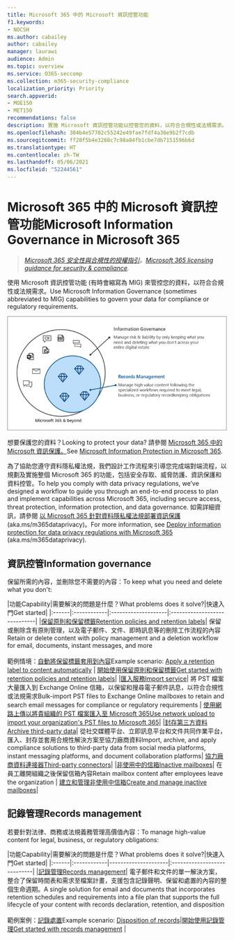 ```yaml
---
title: Microsoft 365 中的 Microsoft 資訊控管功能
f1.keywords:
- NOCSH
ms.author: cabailey
author: cabailey
manager: laurawi
audience: Admin
ms.topic: overview
ms.service: O365-seccomp
ms.collection: m365-security-compliance
localization_priority: Priority
search.appverid:
- MOE150
- MET150
recommendations: false
description: 實施 Microsoft 資訊控管功能以控管您的資料，以符合合規性或法規需求。
ms.openlocfilehash: 304b4e57702c55242e49fae7fdf4a36e9b2f7cdb
ms.sourcegitcommit: ff20f5b4e3268c7c98a84fb1cbe7db7151596b6d
ms.translationtype: HT
ms.contentlocale: zh-TW
ms.lasthandoff: 05/06/2021
ms.locfileid: "52244561"
---
```

# <a name="microsoft-information-governance-in-microsoft-365"></a><span data-ttu-id="d7655-103">Microsoft 365 中的 Microsoft 資訊控管功能</span><span class="sxs-lookup"><span data-stu-id="d7655-103">Microsoft Information Governance in Microsoft 365</span></span>

><span data-ttu-id="d7655-104">*[Microsoft 365 安全性與合規性的授權指引](/office365/servicedescriptions/microsoft-365-service-descriptions/microsoft-365-tenantlevel-services-licensing-guidance/microsoft-365-security-compliance-licensing-guidance)。*</span><span class="sxs-lookup"><span data-stu-id="d7655-104">*[Microsoft 365 licensing guidance for security & compliance](/office365/servicedescriptions/microsoft-365-service-descriptions/microsoft-365-tenantlevel-services-licensing-guidance/microsoft-365-security-compliance-licensing-guidance).*</span></span>

<span data-ttu-id="d7655-105">使用 Microsoft 資訊控管功能 (有時會縮寫為 MIG) 來管控您的資料，以符合合規性或法規需求。</span><span class="sxs-lookup"><span data-stu-id="d7655-105">Use Microsoft Information Governance (sometimes abbreviated to MIG) capabilities to govern your data for compliance or regulatory requirements.</span></span>

![管控您的資料 - 資訊管控與記錄管理](../media/information-governance-records-management.png)

<span data-ttu-id="d7655-107">想要保護您的資料？</span><span class="sxs-lookup"><span data-stu-id="d7655-107">Looking to protect your data?</span></span> <span data-ttu-id="d7655-108">請參閱 [Microsoft 365 中的 Microsoft 資訊保護。](information-protection.md)</span><span class="sxs-lookup"><span data-stu-id="d7655-108">See [Microsoft Information Protection in Microsoft 365](information-protection.md).</span></span>

<span data-ttu-id="d7655-109">為了協助您遵守資料隱私權法規，我們設計工作流程來引導您完成端對端流程，以規劃及實施整個 Microsoft 365 的功能，包括安全存取、威脅防護、資訊保護和資料控管。</span><span class="sxs-lookup"><span data-stu-id="d7655-109">To help you comply with data privacy regulations, we’ve designed a workflow to guide you through an end-to-end process to plan and implement capabilities across Microsoft 365, including secure access, threat protection, information protection, and data governance.</span></span> <span data-ttu-id="d7655-110">如需詳細資訊，請參閱 [以 Microsoft 365 針對資料隱私權法規部署資訊保護](../solutions/information-protection-deploy.md) (aka.ms/m365dataprivacy)。</span><span class="sxs-lookup"><span data-stu-id="d7655-110">For more information, see [Deploy information protection for data privacy regulations with Microsoft 365](../solutions/information-protection-deploy.md) (aka.ms/m365dataprivacy).</span></span> 

## <a name="information-governance"></a><span data-ttu-id="d7655-111">資訊控管</span><span class="sxs-lookup"><span data-stu-id="d7655-111">Information governance</span></span>

<span data-ttu-id="d7655-112">保留所需的內容，並刪除您不需要的內容：</span><span class="sxs-lookup"><span data-stu-id="d7655-112">To keep what you need and delete what you don't:</span></span>
 
|<span data-ttu-id="d7655-113">功能</span><span class="sxs-lookup"><span data-stu-id="d7655-113">Capability</span></span>|<span data-ttu-id="d7655-114">需要解決的問題是什麼？</span><span class="sxs-lookup"><span data-stu-id="d7655-114">What problems does it solve?</span></span>|<span data-ttu-id="d7655-115">快速入門</span><span class="sxs-lookup"><span data-stu-id="d7655-115">Get started</span></span>|
|:------|:------------|:--------------------|:-----------------------------|
|[<span data-ttu-id="d7655-116">保留原則和保留標籤</span><span class="sxs-lookup"><span data-stu-id="d7655-116">Retention policies and retention labels</span></span>](retention.md)| <span data-ttu-id="d7655-117">保留或刪除含有原則管理，以及電子郵件、文件、即時訊息等的刪除工作流程的內容</span><span class="sxs-lookup"><span data-stu-id="d7655-117">Retain or delete content with policy management and a deletion workflow for email, documents, instant messages, and more</span></span> <br /><br /><span data-ttu-id="d7655-118">範例情境：[自動將保留標籤套用到內容](apply-retention-labels-automatically.md)</span><span class="sxs-lookup"><span data-stu-id="d7655-118">Example scenario: [Apply a retention label to content automatically](apply-retention-labels-automatically.md)</span></span> | [<span data-ttu-id="d7655-119">開始使用保留原則和保留標籤</span><span class="sxs-lookup"><span data-stu-id="d7655-119">Get started with retention policies and retention labels</span></span>](get-started-with-retention.md)|
|[<span data-ttu-id="d7655-120">匯入服務</span><span class="sxs-lookup"><span data-stu-id="d7655-120">Import service</span></span>](importing-pst-files-to-office-365.md)| <span data-ttu-id="d7655-121">將 PST 檔案大量匯入到 Exchange Online 信箱，以保留和搜尋電子郵件訊息，以符合合規性或法規需求</span><span class="sxs-lookup"><span data-stu-id="d7655-121">Bulk-import PST files to Exchange Online mailboxes to retain and search email messages for compliance or regulatory requirements</span></span> | [<span data-ttu-id="d7655-122">使用網路上傳以將貴組織的 PST 檔案匯入至 Microsoft 365</span><span class="sxs-lookup"><span data-stu-id="d7655-122">Use network upload to import your organization's PST files to Microsoft 365</span></span>](use-network-upload-to-import-pst-files.md)|
|[<span data-ttu-id="d7655-123">封存第三方資料</span><span class="sxs-lookup"><span data-stu-id="d7655-123">Archive third-party data</span></span>](archiving-third-party-data.md)| <span data-ttu-id="d7655-124">從社交媒體平台、立即訊息平台和文件共同作業平台，匯入、封存並套用合規性解決方案至協力廠商資料</span><span class="sxs-lookup"><span data-stu-id="d7655-124">Import, archive, and apply compliance solutions to third-party data from social media platforms, instant messaging platforms, and document collaboration platforms</span></span>| [<span data-ttu-id="d7655-125">協力廠商資料連接器</span><span class="sxs-lookup"><span data-stu-id="d7655-125">Third-party connectors</span></span>](archiving-third-party-data.md#third-party-data-connectors)|
|[<span data-ttu-id="d7655-126">非使用中的信箱</span><span class="sxs-lookup"><span data-stu-id="d7655-126">Inactive mailboxes</span></span>](inactive-mailboxes-in-office-365.md)| <span data-ttu-id="d7655-127">在員工離開組織之後保留信箱內容</span><span class="sxs-lookup"><span data-stu-id="d7655-127">Retain mailbox content after employees leave the organization</span></span> | [<span data-ttu-id="d7655-128">建立和管理非使用中信箱</span><span class="sxs-lookup"><span data-stu-id="d7655-128">Create and manage inactive mailboxes</span></span>](create-and-manage-inactive-mailboxes.md)|

## <a name="records-management"></a><span data-ttu-id="d7655-129">記錄管理</span><span class="sxs-lookup"><span data-stu-id="d7655-129">Records management</span></span>

<span data-ttu-id="d7655-130">若要針對法律、商務或法規義務管理高價值內容：</span><span class="sxs-lookup"><span data-stu-id="d7655-130">To manage high-value content for legal, business, or regulatory obligations:</span></span>

|<span data-ttu-id="d7655-131">功能</span><span class="sxs-lookup"><span data-stu-id="d7655-131">Capability</span></span>|<span data-ttu-id="d7655-132">需要解決的問題是什麼？</span><span class="sxs-lookup"><span data-stu-id="d7655-132">What problems does it solve?</span></span>|<span data-ttu-id="d7655-133">快速入門</span><span class="sxs-lookup"><span data-stu-id="d7655-133">Get started</span></span>|
|:------|:------------|---------------------|:----------------------------|
|[<span data-ttu-id="d7655-134">記錄管理</span><span class="sxs-lookup"><span data-stu-id="d7655-134">Records management</span></span>](records-management.md)| <span data-ttu-id="d7655-135">電子郵件和文件的單一解決方案，整合了保留時間表和需求至檔案計畫，支援包含記錄聲明、保留和處置的內容的整個生命週期。</span><span class="sxs-lookup"><span data-stu-id="d7655-135">A single solution for email and documents that incorporates retention schedules and requirements into a file plan that supports the full lifecycle of your content with records declaration, retention, and disposition</span></span> <br /><br /><span data-ttu-id="d7655-136">範例案例：[記錄處置](disposition.md#disposition-of-records)</span><span class="sxs-lookup"><span data-stu-id="d7655-136">Example scenario: [Disposition of records](disposition.md#disposition-of-records)</span></span>|[<span data-ttu-id="d7655-137">開始使用記錄管理</span><span class="sxs-lookup"><span data-stu-id="d7655-137">Get started with records management</span></span>](get-started-with-records-management.md) |